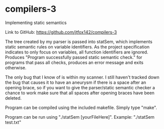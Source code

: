 # compilers-3
Implementing static semantics

Link to GitHub: https://github.com/jtfox142/compilers-3

The tree created by my parser is passed into statSem, which implements static semantic rules on variable identifiers. As the project specification indicates to only focus on variables, all function identifiers are ignored. Produces "Program successfully passed static semantic check." for programs that pass all checks, produces an error message and exits otherwise.

The only bug that I know of is within my scanner. I still haven't tracked down the bug that causes it to have an aneurysm if there is a space after an opening brace, so if you want to give the parser/static semantic checker a chance to work make sure that all spaces after opening braces have been deleted.

Program can be compiled using the included makefile. Simply type "make". 

Program can be run using "./statSem [yourFileHere]". Example: "./statSem test.txt"